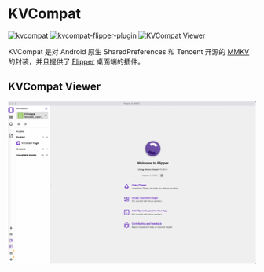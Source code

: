 # KVCompat

[![kvcompat](https://img.shields.io/badge/kvcompat-1.0.3-brightgreen.svg)](https://central.sonatype.com/artifact/io.github.porum/kvcompat/1.0.3)
[![kvcompat-flipper-plugin](https://img.shields.io/badge/kvcompat--flipper--plugin-1.0.3-brightgreen.svg)](https://central.sonatype.com/artifact/io.github.porum/kvcompat-flipper-plugin/1.0.3)
[![KVCompat Viewer](https://img.shields.io/badge/flipper--plugin--kvcompat-1.0.3-blueviolet.svg)](https://www.npmjs.com/package/flipper-plugin-kvcompat)

KVCompat 是对 Android 原生 SharedPreferences 和 Tencent 开源的 [MMKV](https://github.com/Tencent/MMKV) 的封装，并且提供了 [Flipper](https://github.com/facebook/flipper) 桌面端的插件。

## KVCompat Viewer

![screenshot](./readme_assets/screenshot.gif)
